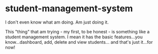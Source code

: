 # student-management-system
I don't even know what am doing. Am just doing it.

This "thing" that am trying - my first, to be honest - is something like a student management system. 
I mean it has the basic features...you know...dashboard, add, delete and view students... and that's just it...for now! 
